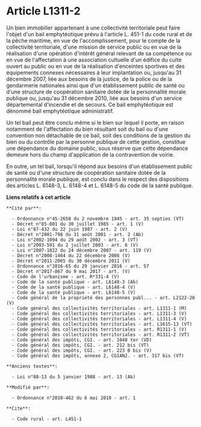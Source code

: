 # Article L1311-2

Un bien immobilier appartenant à une collectivité territoriale peut faire l'objet d'un bail emphytéotique prévu à l'article
L. 451-1 du code rural et de la pêche maritime, en vue de l'accomplissement, pour le compte de la collectivité territoriale,
d'une mission de service public ou en vue de la réalisation d'une opération d'intérêt général relevant de sa compétence ou en
vue de l'affectation à une association cultuelle d'un édifice du culte ouvert au public ou en vue de la réalisation
d'enceintes sportives et des équipements connexes nécessaires à leur implantation ou, jusqu'au 31 décembre 2007, liée aux
besoins de la justice, de la police ou de la gendarmerie nationales ainsi que d'un établissement public de santé ou d'une
structure de coopération sanitaire dotée de la personnalité morale publique ou, jusqu'au 31 décembre 2010, liée aux besoins
d'un service départemental d'incendie et de secours. Ce bail emphytéotique est dénommé bail emphytéotique administratif. 

Un tel bail peut être conclu même si le bien sur lequel il porte, en raison notamment de l'affectation du bien résultant soit
du bail ou d'une convention non détachable de ce bail, soit des conditions de la gestion du bien ou du contrôle par la
personne publique de cette gestion, constitue une dépendance du domaine public, sous réserve que cette dépendance demeure
hors du champ d'application de la contravention de voirie. 

En outre, un tel bail, lorsqu'il répond aux besoins d'un établissement public de santé ou d'une structure de coopération
sanitaire dotée de la personnalité morale publique, est conclu dans le respect des dispositions des articles L. 6148-3, L.
6148-4 et L. 6148-5 du code de la santé publique.

**Liens relatifs à cet article**

	**Cité par**:

	  - Ordonnance n°45-2658 du 2 novembre 1945 - art. 35 septies (VT)
	  - Décret n°85-801 du 30 juillet 1985 - art. 1 (V)
	  - Loi n°87-432 du 22 juin 1987 - art. 2 (V)
	  - Décret n°2001-798 du 31 août 2001 - art. 2 (Ab)
	  - Loi n°2002-1094 du 29 août 2002 - art. 3 (VT)
	  - Loi n°2003-591 du 2 juillet 2003 - art. 6 (V)
	  - Loi n°2007-1822 du 24 décembre 2007 - art. 119 (V)
	  - Décret n°2008-1464 du 22 décembre 2008 (V)
	  - Décret n°2011-2065 du 30 décembre 2011 (V)
	  - Ordonnance n°2016-65 du 29 janvier 2016 - art. 57
	  - Décret n°2017-867 du 9 mai 2017 - art. (V)
	  - Code de l'urbanisme - art. R*331-4 (V)
	  - Code de la santé publique - art. L6148-3 (Ab)
	  - Code de la santé publique - art. L6148-4 (V)
	  - Code de la santé publique - art. L6148-5 (V)
	  - Code général de la propriété des personnes publ... - art. L2122-20 (V)
	  - Code général des collectivités territoriales - art. L1311-1 (M)
	  - Code général des collectivités territoriales - art. L1311-3 (V)
	  - Code général des collectivités territoriales - art. L1311-4 (V)
	  - Code général des collectivités territoriales - art. L1615-13 (VT)
	  - Code général des collectivités territoriales - art. R1311-1 (V)
	  - Code général des collectivités territoriales - art. R1311-2 (VT)
	  - Code général des impôts, CGI. - art. 1048 ter (VD)
	  - Code général des impôts, CGI. - art. 212 bis (VT)
	  - Code général des impôts, CGI. - art. 223 B bis (V)
	  - Code général des impôts, annexe 2, CGIAN2. - art. 317 bis (VT)

	**Anciens textes**:

	  - Loi n°88-13 du 5 janvier 1988 - art. 13 (Ab)

	**Modifié par**:

	  - Ordonnance n°2010-462 du 6 mai 2010 - art. 1

	**Cite**:

	  - Code rural - art. L451-1
